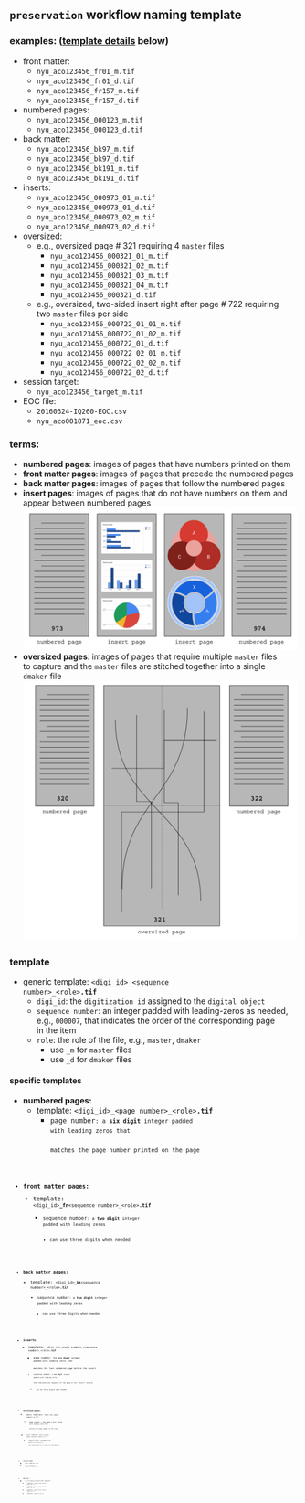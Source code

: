 ## `preservation` workflow naming template
### examples: ([template details](#template) below)
  * front matter:
    * `nyu_aco123456_fr01_m.tif`
    * `nyu_aco123456_fr01_d.tif`
    * `nyu_aco123456_fr157_m.tif`
    * `nyu_aco123456_fr157_d.tif`
  * numbered pages:
    * `nyu_aco123456_000123_m.tif`
    * `nyu_aco123456_000123_d.tif`
  * back matter:
    * `nyu_aco123456_bk97_m.tif`
    * `nyu_aco123456_bk97_d.tif`
    * `nyu_aco123456_bk191_m.tif`
    * `nyu_aco123456_bk191_d.tif`
  * inserts:
    * `nyu_aco123456_000973_01_m.tif`
    * `nyu_aco123456_000973_01_d.tif`
    * `nyu_aco123456_000973_02_m.tif`
    * `nyu_aco123456_000973_02_d.tif`
  * oversized:
    * e.g., oversized page # 321 requiring 4 `master` files
      * `nyu_aco123456_000321_01_m.tif`
      * `nyu_aco123456_000321_02_m.tif`
      * `nyu_aco123456_000321_03_m.tif`
      * `nyu_aco123456_000321_04_m.tif`
      * `nyu_aco123456_000321_d.tif`
    * e.g., oversized, two-sided insert right after page # 722 requiring  
    two `master` files per side
      * `nyu_aco123456_000722_01_01_m.tif`
      * `nyu_aco123456_000722_01_02_m.tif`
      * `nyu_aco123456_000722_01_d.tif`
      * `nyu_aco123456_000722_02_01_m.tif`
      * `nyu_aco123456_000722_02_02_m.tif`
      * `nyu_aco123456_000722_02_d.tif`  
  * session target:
    * `nyu_aco123456_target_m.tif`
  * EOC file:
    * `20160324-IQ260-EOC.csv`
    * `nyu_aco001871_eoc.csv`

### terms:
  * **numbered pages**: images of pages that have numbers printed on them
  * **front matter pages**: images of pages that precede the numbered pages
  * **back matter pages**: images of pages that follow the numbered pages
  * **insert pages**: images of pages that do not have numbers on them and   
    appear between numbered pages
  ![](./insert-example.png)
  * **oversized pages**: images of pages that require multiple `master` files  
    to capture and the `master` files are stitched together into a single   
    `dmaker` file
  ![](./oversized-example.png)

  ### template
  * generic template: <code>&lt;digi_id&gt;\_&lt;sequence number&gt;\_&lt;role&gt;<b>.tif</b></code>
    * `digi_id`: the `digitization id` assigned to the `digital object`
    * `sequence number`: an integer padded with leading-zeros as needed,  
    e.g., `000007`, that indicates the order of the corresponding page  
    in the item
    * `role`: the role of the file, e.g., `master`, `dmaker`
      * use `_m` for `master` files
      * use `_d` for `dmaker` files

#### specific templates
* **numbered pages:**
  * template: `<digi_id>_<page number>_<role>`<code><b>.tif</b></code>
    * <code>page number<code>: a **six digit** integer padded with leading zeros that  
    matches the page number printed on the page
* **front matter pages:**
  * template: `<digi_id>`<code><b>\_fr</b></code>`<sequence number>_<role>`<code><b>.tif</b></code>
    * <code>sequence number<code>: a **two digit** integer padded with leading zeros
      * can use three digits when needed
* **back matter pages:**
  * template: <code>&lt;digi_id&gt;<b>\_bk</b>&lt;sequence number&gt;_&lt;role&gt;<b>.tif</b></code>
    * <code>sequence number<code>: a **two digit** integer padded with leading zeros
      * can use three digits when needed
* **inserts:**
  * template: <code>&lt;digi_id&gt;\_&lt;page number&gt;\_&lt;sequence number&gt;\_&lt;role&gt;<b>.tif</b></code>
    * <code>page number<code>: the **six digit** integer padded with leading zeros that  
    matches the last numbered page before the insert
    * <code>sequence number<code>: a **two digit** integer padded with leading zeros  
    that indicates the sequence of the page in the "insert" section
      * can use three digits when needed
* **oversized pages:**
  * <code>dmaker</code> template: <code>&lt;digi_id&gt;_&lt;page number&gt;_d.tif</code>
    * <code>page number<code>: a **six digit** integer padded with leading zeros that  
    matches the page number in the item
  * <code>master</code> template: <code>&lt;digi_id&gt;_&lt;page number&gt;_&lt;sequence number&gt;_m.tif</code>
    * <code>sequence number<code>: a **two digit** integer padded with leading zeros  
    that indicates that this is part of an oversized page
* **session target:**
  * <code>dmaker</code> template: N/A
  * <code>master</code> template: <code>&lt;digi_id&gt;_target_m.tif</code>
* **EOC file:**
  * the following are valid EOC templates:
    * template: <code>&lt;digitization station name&gt;-EOC.csv</code>
    * template: <code>&lt;digitization station name&gt;_EOC.csv</code>
    * template: <code>&lt;digitization station name&gt;_eoc.csv</code>
    * template: <code>&lt;digi_id&gt;_eoc.csv</code>
